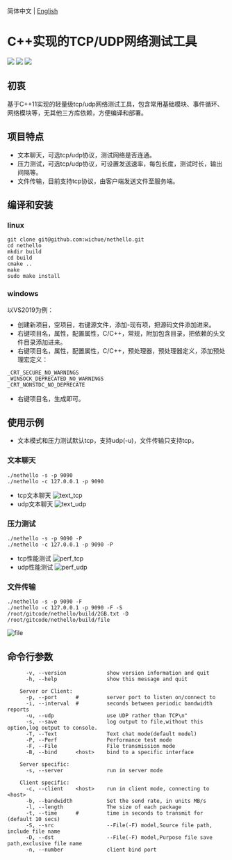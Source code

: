 简体中文 | [English](./README_en.md)

# C++实现的TCP/UDP网络测试工具

[![](https://img.shields.io/badge/license-MIT-green.svg)](https://github.com/wichue/nethello/blob/master/LICENSE)
[![](https://img.shields.io/badge/language-c++-red.svg)](https://en.cppreference.com/)
[![](https://img.shields.io/badge/platform-linux%20|%20windows-blue.svg)](https://github.com/wichue/nethello)
## 初衷
基于C++11实现的轻量级tcp/udp网络测试工具，包含常用基础模块、事件循环、网络模块等，无其他三方库依赖，方便编译和部署。
## 项目特点
- 文本聊天，可选tcp/udp协议，测试网络是否连通。
- 压力测试，可选tcp/udp协议，可设置发送速率，每包长度，测试时长，输出间隔等。
- 文件传输，目前支持tcp协议，由客户端发送文件至服务端。

## 编译和安装
### linux
```shell
git clone git@github.com:wichue/nethello.git
cd nethello
mkdir build
cd build
cmake ..
make
sudo make install
```
### windows
以VS2019为例：
- 创建新项目，空项目，右键源文件，添加-现有项，把源码文件添加进来。
- 右键项目名，属性，配置属性，C/C++，常规，附加包含目录，把依赖的头文件目录添加进来。
- 右键项目名，属性，配置属性，C/C++，预处理器，预处理器定义，添加预处理宏定义：
```shell
_CRT_SECURE_NO_WARNINGS
_WINSOCK_DEPRECATED_NO_WARNINGS
_CRT_NONSTDC_NO_DEPRECATE
```
- 右键项目名，生成即可。

## 使用示例
- 文本模式和压力测试默认tcp，支持udp(-u)，文件传输只支持tcp。
### 文本聊天
```shell
./nethello -s -p 9090
./nethello -c 127.0.0.1 -p 9090
```
- tcp文本聊天
![text_tcp](https://github.com/wichue/nethello/doc/text_tcp.png)
- udp文本聊天
![text_udp](https://github.com/wichue/nethello/doc/text_udp.png)
### 压力测试
```shell
./nethello -s -p 9090 -P
./nethello -c 127.0.0.1 -p 9090 -P
```
- tcp性能测试
![perf_tcp](https://github.com/wichue/nethello/doc/perf_tcp.png)
- udp性能测试
![perf_udp](https://github.com/wichue/nethello/doc/perf_udp.png)
### 文件传输
```shell
./nethello -s -p 9090 -F
./nethello -c 127.0.0.1 -p 9090 -F -S /root/gitcode/nethello/build/2GB.txt -D /root/gitcode/nethello/build/file
```
![file](https://github.com/wichue/nethello/doc/file.png)
## 命令行参数
```shell
      -v, --version             show version information and quit
      -h, --help                show this message and quit

	Server or Client:
      -p, --port      #         server port to listen on/connect to
      -i, --interval  #         seconds between periodic bandwidth reports
      -u, --udp                 use UDP rather than TCP\n"
      -s, --save                log output to file,without this option,log output to console.
      -T, --Text                Text chat mode(default model)
      -P, --Perf                Performance test mode
      -F, --File                File transmission mode
      -B, --bind      <host>    bind to a specific interface

    Server specific:
      -s, --server              run in server mode

    Client specific:
      -c, --client    <host>    run in client mode, connecting to <host>
      -b, --bandwidth           Set the send rate, in units MB/s
      -l, --length              The size of each package
      -t, --time      #         time in seconds to transmit for (default 10 secs)
      -S, --src                 --File(-F) model,Source file path, include file name
      -D, --dst                 --File(-F) model,Purpose file save path,exclusive file name
      -n, --number              client bind port
```
